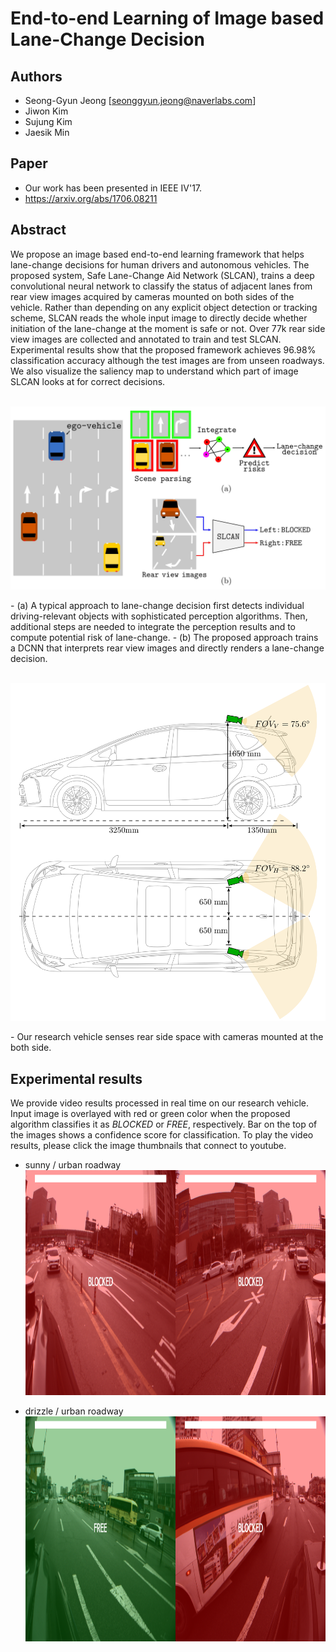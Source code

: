 # End-to-end Learning of Image based Lane-Change Decision

## Authors
  - Seong-Gyun Jeong [seonggyun.jeong@naverlabs.com]
  - Jiwon Kim
  - Sujung Kim
  - Jaesik Min
  
## Paper
  - Our work has been presented in IEEE IV'17.
  - https://arxiv.org/abs/1706.08211

## Abstract
  We propose an image based end-to-end learning framework that helps lane-change decisions for human drivers and autonomous vehicles. The proposed system, Safe Lane-Change Aid Network (SLCAN), trains a deep convolutional neural network to classify the status of adjacent lanes from rear view images acquired by cameras mounted on both sides of the vehicle. Rather than depending on any explicit object detection or tracking scheme, SLCAN reads the whole input image to directly decide whether initiation of the lane-change at the moment is safe or not. Over 77k rear side view images are collected and annotated to train and test SLCAN. Experimental results show that the proposed framework achieves 96.98% classification accuracy although the test images are from unseen roadways. We also visualize the saliency map to understand which part of image SLCAN looks at for correct decisions.
<br />
<br />

<p align="center" >
  <img src="img/overview.jpg" width="640" />  
</p>
  - (a) A typical approach to lane-change decision first detects individual driving-relevant objects with sophisticated perception algorithms. Then, additional steps are needed to integrate the perception results and to compute potential risk of lane-change. 
  - (b) The proposed approach trains a DCNN that interprets rear view images and directly renders a lane-change decision.

<br />
<br />
<p align="center" >
  <img src="img/vehicle.png" width="640" />  
</p>
  - Our research vehicle senses rear side space with cameras mounted at the both side.
  

## Experimental results
  We provide video results processed in real time on our research vehicle. Input image is overlayed with red or green color when the proposed algorithm classifies it as *BLOCKED* or *FREE*, respectively. Bar on the top of the images shows a confidence score for classification. To play the video results, please click the image thumbnails that connect to youtube.  
  - sunny / urban roadway
<a href="http://www.youtube.com/watch?feature=player_embedded&v=ZTrllS4_xsA
" target="_blank"><img src="img/sunny.png" 
alt="Video results" width="1280" height="360" /></a>

  - drizzle / urban roadway
<a href="http://www.youtube.com/watch?feature=player_embedded&v=dWnuuFYUKdI
" target="_blank"><img src="img/drizzle.png" 
alt="Video results" width="1280" height="360" /></a>
